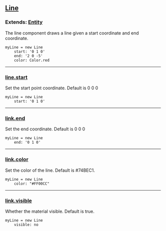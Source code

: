 ## [Line](#line)

### Extends: [Entity](#entity)

The line component draws a line given a start coordinate and end coordinate.

	myLine = new Line
		start: '0 1 0'
		end: '2 0 -5'
		color: Color.red

-------------------------------------------------------

### [line.start](#line-start) *<string>*

Set the start point coordinate. Default is 0 0 0

	myLine = new Line
		start: '0 1 0'

-------------------------------------------------------

### [link.end](#link-end) *<string>*

Set the end coordinate. Default is 0 0 0

	myLine = new Line
		end: '0 1 0'

-------------------------------------------------------

### [link.color](#link-color) *<string>*

Set the color of the line. Default is #74BEC1.

	myLine = new Line
		color: "#FF00CC"

-------------------------------------------------------

### [link.visible](#link-visible) *<string>*

Whether the material visible. Default is true.

	myLine = new Line
		visible: no
